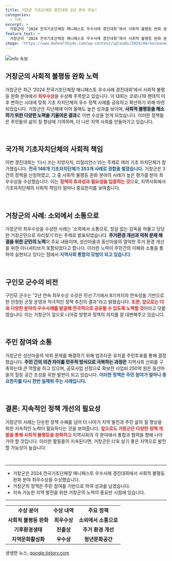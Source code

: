 ```yaml
---
title: 거창군 기초단체장 경진대회 2년 연속 우승!
categories:
  - 사회
excerpt: >
  거창군이 ‘2024 전국기초단체장 매니페스토 우수사례 경진대회’에서 사회적 불평등 완화 분야 최우수상을 수상했습니다. 주민의 목소리를 반영한 혁신적인 정책들이 주효한 결과로, 거창군의 성공 스토리가 주목받고 있습니다!
feature_text: >
  거창군이 ‘2024 전국기초단체장 매니페스토 우수사례 경진대회’에서 사회적 불평등 완화 분야 최우수상을 수상했습니다. 주민의 목소리를 반영한 혁신적인 정책들이 주효한 결과로, 거창군의 성공 스토리가 주목받고 있습니다!
image: 'https://www.behealthy4u.com/wp-content/uploads/2024/06/koreanews.jpg'
---
```


<p><img src="https://www.behealthy4u.com/wp-content/uploads/2024/06/koreanews.jpg" alt="info 속보" /></p>

<h2 data-ke-size="size26">거창군의 사회적 불평등 완화 노력</h2>

<p data-ke-size="size16">거창군은 최근 ‘2024 전국기초단체장 매니페스토 우수사례 경진대회’에서 사회적 불평등 완화 분야에서 <b><span style="color: #ee2323;">최우수상</span></b>을 수상해 주목받고 있습니다. 이 대회는 코로나19 팬데믹 이후 변하는 시대에 맞춰 기초 자치단체의 우수 정책 사례를 공유하고 확산하기 위해 마련되었습니다. 거창군은 지난해에 이어 올해도 높은 성과를 보이며, <b><span style="background-color: #21538527;">사회적 불평등을 해소하기 위한 다양한 노력을 기울여온 결과</span></b>로 이번 수상을 얻게 되었습니다. 이러한 정책들은 주민들의 삶의 질 향상에 기여하며, 더 나은 지역 사회를 만들어가고 있습니다. </p>

<p data-ke-size="size16">&nbsp;</p>

<h2 data-ke-size="size26">국가적 기초자치단체의 사회적 책임</h2>

<p data-ke-size="size16">이번 경진대회는 ‘다시 쓰는 지방자치, 리질리언스’라는 주제로 여러 기초 자치단체가 참가했습니다. <b><span style="color: #1a5490;">전국 148개 기초자치단체가 353개 사례로 경합을 벌였습니다.</span></b> 거창군은 3건의 정책을 신청하였고, 그 중 사회적 불평등 완화 분야의 사례가 높은 평가를 받아 최우수상을 수상했습니다. 이는 <b><span style="color: #ee2323;">정책의 효과성과 필요성을 입증하는 것</span></b>으로, 지역사회에서 기초자치단체의 사회적 책임이 얼마나 중요한지를 보여줍니다.</p>

<p data-ke-size="size16">&nbsp;</p>

<h2 data-ke-size="size26">거창군의 사례: 소외에서 소통으로</h2>

<p data-ke-size="size16">거창군의 최우수상을 수상한 사례는 ‘소외에서 소통으로, 창살 없는 감옥을 허물고 당당한 거창군민으로 자리찾기’라는 주제로 발표되었습니다. <b><span style="background-color: #21538527;">주거환경 개선과 악취 문제 해결을 위한 군민의 노력</span></b>이 주요 내용이며, 성산마을과 동산마을의 열악한 주거 환경 개선을 위한 이니셔티브가 포함되었다고 합니다. 이러한 노력이 주민간의 이해와 소통을 통하여 실현되고 있다는 점에서 <b><span style="color: #1a5490;">지역사회 통합의 모범이 되고 있습니다.</span></b></p>

<p data-ke-size="size16">&nbsp;</p>

<h2 data-ke-size="size26">구인모 군수의 비전</h2>

<p data-ke-size="size16">구인모 군수는 "2년 연속 최우수상 수상은 민선 7기에서 8기까지의 연속성을 기반으로 한 안정된 군정 운영과 적극적인 정책 추진의 결과"라고 밝혔습니다. <b><span style="color: #ee2323;">또한, 앞으로는 더욱 다양한 분야의 우수사례를 발굴해 전국적으로 공유될 수 있도록 노력할 것</span></b>이라고 덧붙였습니다. 이는 거창군이 앞으로 나아갈 방향과 정책의 의지를 잘 대변해주고 있습니다.</p>

<p data-ke-size="size16">&nbsp;</p>

<h2 data-ke-size="size26">주민 참여와 소통</h2>

<p data-ke-size="size16">거창군은 성산마을의 악취 문제를 해결하기 위해 법조타운 유치를 주민투표를 통해 결정했습니다. <b><span style="background-color: #21538527;">주민 간의 의견 차이를 민주적 방식으로 극복하는 과정은</span></b> 지역사회 신뢰를 구축하는데 큰 역할을 하고 있으며, 공모사업 선정으로 확보한 사업비 250억 원은 동산마을의 힐링 공간 조성을 위한 발판이 되고 있습니다. <b><span style="color: #1a5490;">이러한 정책은 주민 참여가 얼마나 중요한지를 다시 한번 일깨워 주는 사례입니다.</span></b></p>

<p data-ke-size="size16">&nbsp;</p>

<h2 data-ke-size="size26">결론: 지속적인 정책 개선의 필요성</h2>

<p data-ke-size="size16">거창군의 사례는 단순한 정책 수혜를 넘어 더 나아가 지역 발전과 주민 삶의 질 향상을 위한 지속적인 노력이 필요하다는 것을 보여줍니다. <b><span style="color: #ee2323;">앞으로도 거창군은 다양한 정책 개발을 통해 사회적 불평등을 완화하고</span></b> 지역사회의 각 분야에서 통합과 협력을 향해 나아가야 할 것입니다. 이러한 활동들이 지속된다면, 거창군은 더욱 살기 좋은 지역으로 발전할 가능성이 높습니다.</p>

<p data-ke-size="size16">&nbsp;</p>

<hr>

<ul>
    <li>거창군은 2024 전국기초단체장 매니페스토 우수사례 경진대회에서 사회적 불평등 완화 분야 최우수상을 수상했습니다.</li>
    <li>거창군의 정책은 주민 참여를 기반으로 하여 성과를 남겼습니다.</li>
    <li>지속 가능한 지역 발전을 위한 거창군의 노력이 중요한 시점에 있습니다.</li>
</ul>

<hr>

<table style="border-collapse: collapse; width: 100%;">
    <tbody>
        <tr>
            <td style="text-align: center; height: 17px;"><b>수상 분야</b></td>
            <td style="text-align: center; height: 17px;"><b>수상 내역</b></td>
            <td style="text-align: center; height: 17px;"><b>주요 정책</b></td>
        </tr>
        <tr>
            <td style="text-align: center; height: 17px;"><b>사회적 불평등 완화</b></td>
            <td style="text-align: center; height: 17px;"><b>최우수상</b></td>
            <td style="text-align: center; height: 17px;"><b>소외에서 소통으로</b></td>
        </tr>
        <tr>
            <td style="text-align: center; height: 17px;"><b>기후환경생태</b></td>
            <td style="text-align: center; height: 17px;"><b>진출상</b></td>
            <td style="text-align: center; height: 17px;"><b>주거 환경 개선</b></td>
        </tr>
        <tr>
            <td style="text-align: center; height: 17px;"><b>지역문화활성화</b></td>
            <td style="text-align: center; height: 17px;"><b>우수상</b></td>
            <td style="text-align: center; height: 17px;"><b>청년문화공간</b></td>
        </tr>
    </tbody>
</table>
생생한 뉴스, <a href="https://qoogle.tistory.com" rel="dofollow">qoogle.tistory.com</a>


